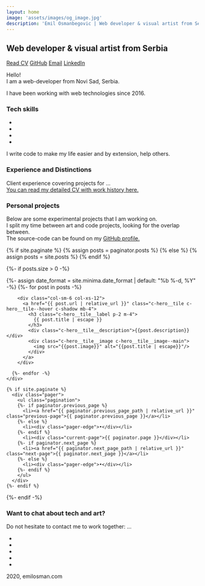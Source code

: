 ```yaml
---
layout: home
image: 'assets/images/og_image.jpg'
description: 'Emil Osmanbegovic | Web developer & visual artist from Serbia'
---
```


## Web developer & visual artist from Serbia

[Read CV](/cv)
[GitHub](https://www.github.com/emilosman)
[Email](mailto:emilosmanbegovic@gmail.com)
[LinkedIn](https://www.linkedin.com/in/emil-osmanbegovi%C4%87-357579123/)

Hello!  
I am a web-developer from Novi Sad, Serbia.

I have been working with web technologies since 2016.

### Tech skills
-
-
-
-

I write code to make my life easier and by extension, help others.

### Experience and Distinctions
Client experience covering projects for ...  
[You can read my detailed CV with work history here.](/cv)

### Personal projects
Below are some experimental projects that I am working on.  
I split my time between art and code projects, looking for the overlap between.  
The source-code can be found on my [GitHub profile.](https://github.com/emilosman)

<div>
  {% if site.paginate %}
    {% assign posts = paginator.posts %}
  {% else %}
    {% assign posts = site.posts %}
  {% endif %}
  
  {%- if posts.size > 0 -%}
    <div class="row">
      {%- assign date_format = site.minima.date_format | default: "%b %-d, %Y" -%}
      {%- for post in posts -%}
  
        <div class="col-sm-6 col-xs-12">
          <a href="{{ post.url | relative_url }}" class="c-hero__tile c-hero__tile--hover c-shadow mb-4">
            <h3 class="c-hero__tile__label p-2 m-4">
              {{ post.title | escape }}
            </h3>
            <div class="c-hero__tile__description">{{post.description}}</div>
            <div class="c-hero__tile__image c-hero__tile__image--main">
              <img src="{{post.image}}" alt="{{post.title | escape}}"/>
            </div>
          </a>
        </div>
  
      {%- endfor -%}
    </div>
  
    {% if site.paginate %}
      <div class="pager">
        <ul class="pagination">
        {%- if paginator.previous_page %}
          <li><a href="{{ paginator.previous_page_path | relative_url }}" class="previous-page">{{ paginator.previous_page }}</a></li>
        {%- else %}
          <li><div class="pager-edge">•</div></li>
        {%- endif %}
          <li><div class="current-page">{{ paginator.page }}</div></li>
        {%- if paginator.next_page %}
          <li><a href="{{ paginator.next_page_path | relative_url }}" class="next-page">{{ paginator.next_page }}</a></li>
        {%- else %}
          <li><div class="pager-edge">•</div></li>
        {%- endif %}
        </ul>
      </div>
    {%- endif %}
  {%- endif -%}
</div>

### Want to chat about tech and art?
Do not hesitate to contact me to work together:
...

-
-
-
-
-

2020, emilosman.com
